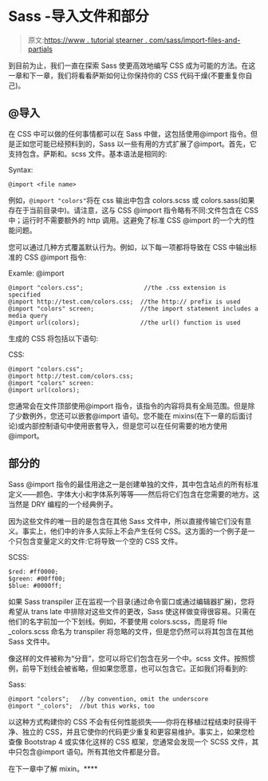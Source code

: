 # Sass -导入文件和部分

> 原文:[https://www . tutorial stearner . com/sass/import-files-and-partials](https://www.tutorialsteacher.com/sass/import-files-and-partials)

到目前为止，我们一直在探索 Sass 使更高效地编写 CSS 成为可能的方法。在这一章和下一章，我们将看看萨斯如何让你保持你的 CSS 代码干燥(不要重复你自己)。

## @导入

在 CSS 中可以做的任何事情都可以在 Sass 中做，这包括使用@import 指令。但是正如您可能已经预料到的，Sass 以一些有用的方式扩展了@import。首先，它支持包含。萨斯和。scss 文件。基本语法是相同的:

Syntax:

```
@import <file name>

```

例如，`@import "colors"`将在 css 输出中包含 colors.scss 或 colors.sass(如果存在于当前目录中)。请注意，这与 CSS @import 指令略有不同:文件包含在 CSS 中；运行时不需要额外的 http 调用。这避免了标准 CSS @import 的一个大的性能问题。

您可以通过几种方式覆盖默认行为。例如，以下每一项都将导致在 CSS 中输出标准的 CSS @import 指令:

Examle: @import 

```
@import "colors.css";                 //the .css extension is specified
@import http://test.com/colors.css;  //the http:// prefix is used
@import "colors" screen;             //the import statement includes a media query
@import url(colors);                 //the url() function is used 
```

生成的 CSS 将包括以下语句:

CSS: 

```
@import "colors.css";               
@import http://test.com/colors.css;
@import "colors" screen:
@import url(colors); 
```

您通常会在文件顶部使用@import 指令，该指令的内容将具有全局范围。但是除了少数例外，您还可以嵌套@import 语句。您不能在 mixins(在下一章的后面讨论)或内部控制语句中使用嵌套导入，但是您可以在任何需要的地方使用@import。

## 部分的

Sass @import 指令的最佳用途之一是创建单独的文件，其中包含站点的所有标准定义——颜色、字体大小和字体系列等等——然后将它们包含在您需要的地方。这当然是 DRY 编程的一个经典例子。

因为这些文件的唯一目的是包含在其他 Sass 文件中，所以直接传输它们没有意义。事实上，他们中的许多人实际上不会产生任何 CSS。这方面的一个例子是一个只包含变量定义的文件:它将导致一个空的 CSS 文件。

SCSS: 

```
$red: #ff0000;
$green: #00ff00;
$blue: #0000ff; 
```

如果 Sass transpiler 正在监视一个目录(通过命令窗口或通过编辑器扩展)，您将希望从 trans late 中排除对这些文件的更改，Sass 使这样做变得很容易。只需在他们的名字前加一个下划线。例如，不要使用 colors.scss，而是将 file _colors.scss 命名为 transpiler 将忽略的文件，但是您仍然可以将其包含在其他 Sass 文件中。

像这样的文件被称为“分音”，您可以将它们包含在另一个中。scss 文件。按照惯例，前导下划线会被省略，但如果您愿意，也可以包含它。正如我们将看到的:

Sass: 

```
@import "colors";   //by convention, omit the underscore
@import "_colors";  //but this works, too 
```

以这种方式构建你的 CSS 不会有任何性能损失——你将在移植过程结束时获得干净、独立的 CSS，并且它使你的代码更少重复和更容易维护。事实上，如果您检查像 Bootstrap 4 或实体化这样的 CSS 框架，您通常会发现一个 SCSS 文件，其中只包含@import 语句。所有其他文件都是分音。

在下一章中了解 mixin。****
